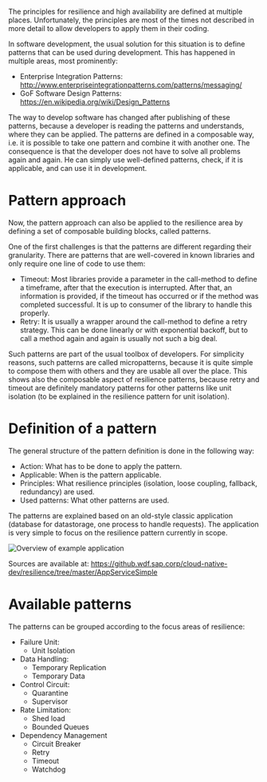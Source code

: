 The principles for resilience and high availability are defined at multiple places. Unfortunately, the principles are most of the times not described in more detail to allow developers to apply them in their coding.

In software development, the usual solution for this situation is to define patterns that can be used during development. This has happened in multiple areas, most prominently:

- Enterprise Integration Patterns: http://www.enterpriseintegrationpatterns.com/patterns/messaging/
- GoF Software Design Patterns: https://en.wikipedia.org/wiki/Design_Patterns

The way to develop software has changed after publishing of these patterns, because a developer is reading the patterns and understands, where they can be applied. The patterns are defined in a composable way, i.e. it is possible to take one pattern and combine it with another one. The consequence is that the developer does not have to solve all problems again and again. He can simply use well-defined patterns, check, if it is applicable, and can use it in development.

# Pattern approach

Now, the pattern approach can also be applied to the resilience area by defining a set of composable building blocks, called patterns.

One of the first challenges is that the patterns are different regarding their granularity. There are patterns that are well-covered in known libraries and only require one line of code to use them:

- Timeout: Most libraries provide a parameter in the call-method to define a timeframe, after that the execution is interrupted. After that, an information is provided, if the timeout has occurred or if the method was completed successful. It is up to consumer of the library to handle this properly.
- Retry: It is usually a wrapper around the call-method to define a retry strategy. This can be done linearly or with exponential backoff, but to call a method again and again is usually not such a big deal.

Such patterns are part of the usual toolbox of developers. For simplicity reasons, such patterns are called micropatterns, because it is quite simple to compose them with others and they are usable all over the place. This shows also the composable aspect of resilience patterns, because retry and timeout are definitely mandatory patterns for other patterns like unit isolation (to be explained in the resilience pattern for unit isolation).

# Definition of a pattern

The general structure of the pattern definition is done in the following way:

- Action: What has to be done to apply the pattern.
- Applicable: When is the pattern applicable.
- Principles: What resilience principles (isolation, loose coupling, fallback, redundancy) are used.
- Used patterns: What other patterns are used.

The patterns are explained based on an old-style classic application (database for datastorage, one process to handle requests). The application is very simple to focus on the resilience pattern currently in scope.

![Overview of example application](https://github.wdf.sap.corp/cloud-native-dev/resilience/blob/master/Images/OverviewRefApp.png)

Sources are available at: https://github.wdf.sap.corp/cloud-native-dev/resilience/tree/master/AppServiceSimple

# Available patterns

The patterns can be grouped according to the focus areas of resilience:

- Failure Unit:
  - Unit Isolation
- Data Handling:
  - Temporary Replication
  - Temporary Data
- Control Circuit:
  - Quarantine
  - Supervisor
- Rate Limitation:
  - Shed load
  - Bounded Queues
- Dependency Management
  - Circuit Breaker
  - Retry 
  - Timeout 
  - Watchdog
